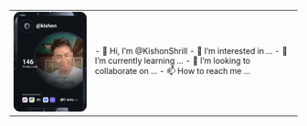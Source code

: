 <!---
KishonShrill/KishonShrill is a ✨ special ✨ repository because its `README.md` (this file) appears on your GitHub profile.
You can click the Preview link to take a look at your changes.
--->

<table>
  <tr>
    <td><a href="https://app.daily.dev/kishon"><img src="https://github.com/KishonShrill/KishonShrill/blob/main/devcard.svg" width="400" alt="Kishon Shrill's Dev Card"/></a></td>
    <td>
      - 👋 Hi, I’m @KishonShrill
      - 👀 I’m interested in ...
      - 🌱 I’m currently learning ...
      - 💞️ I’m looking to collaborate on ...
      - 📫 How to reach me ...
    </td>
  </tr>
 </table>
